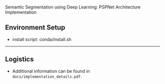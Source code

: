 Semantic Segmentation using Deep Learning: PSPNet Architecture Implementation

## Environment Setup
  - install script: conda/install.sh
---

## Logistics
- Additional information can be found in `docs/implementation_details.pdf`.